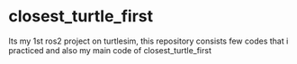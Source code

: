 # closest_turtle_first
Its my 1st ros2 project on turtlesim, this repository consists few codes that i practiced and also my main code of closest_turtle_first
